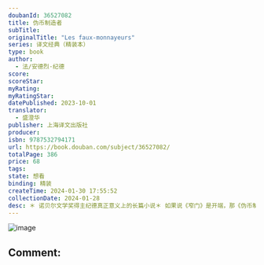 ```yaml
---
doubanId: 36527082
title: 伪币制造者
subTitle: 
originalTitle: "Les faux-monnayeurs"
series: 译文经典（精装本）
type: book
author: 
  - 法/安德烈·纪德
score: 
scoreStar: 
myRating: 
myRatingStar: 
datePublished: 2023-10-01
translator: 
  - 盛澄华
publisher: 上海译文出版社
producer: 
isbn: 9787532794171
url: https://book.douban.com/subject/36527082/
totalPage: 386
price: 68
tags: 
state: 想看
binding: 精装
createTime: 2024-01-30 17:55:52
collectionDate: 2024-01-28
desc: ＊ 诺贝尔文学奖得主纪德真正意义上的长篇小说＊ 如果说《窄门》是开端，那《伪币制造者》就是纪德毕生之心血＊ 译者盛澄华是国内研究纪德第一人，曾和纪德有过交往裴纳尔偶然间发现自己私生子的身份而离家出走，又在机缘巧合下成为了作家爱德华的秘书，而爱德华又正是他最好的朋友 俄理维的舅舅……小说真实地记录下了年轻人的困惑、疑问 与反抗，记录下他们如何在道德沉沦、价值失落的社会里不断摸索，又不断迷失。“伪币”寓意丰富；追查伪币，也即揭露用话语及行为编织的各种谎言、伪装和虚假表象。小说《伪币制造者》中所构建的世界由家庭、宗教、文学三大部分组成，“伪币”是它们的共同特点，他们一起构成了一个十分荒诞的世界。安德烈•纪德（1869—1951）是法国二十世纪最重要的作家之一，也是法国乃至整个现代西方文学史、思想史上最重要的人物之一，因其“内容广博和艺术意味深长的作品——这些作品以对真理的大无畏的热爱，以锐敏的心理洞察力表现了人类的问题与处境”而荣获1947年度诺贝尔文学奖。
---
```


![image](assets/s34671851.jpg)

Comment: 
---



